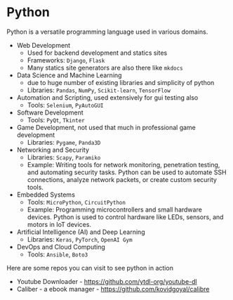# Python

Python is a versatile programming language used in various domains.

- Web Development
    - Used for backend development and statics sites
    - Frameworks: `Django`, `Flask`
    - Many statics site generators are also there like `mkdocs`
- Data Science and Machine Learning
    - due to huge number of existing libraries and simplicity of python
    - Libraries: `Pandas`, `NumPy`, `Scikit-learn`, `TensorFlow`
- Automation and Scripting, used extensively for gui testing also
    - Tools: `Selenium`, `PyAutoGUI`
- Software Development
    - Tools: `PyQt`, `Tkinter`
- Game Development, not used that much in professional game development
    - Libraries: `Pygame`, `Panda3D`
- Networking and Security
    - Libraries: `Scapy`, `Paramiko`
    - Example: Writing tools for network monitoring, penetration testing, and automating security tasks. Python can be used to automate SSH connections, analyze network packets, or create custom security tools.
- Embedded Systems
    - Tools: `MicroPython`, `CircuitPython`
    - Example: Programming microcontrollers and small hardware devices. Python is used to control hardware like LEDs, sensors, and motors in IoT devices.
- Artificial Intelligence (AI) and Deep Learning
    - Libraries: `Keras`, `PyTorch`, `OpenAI Gym`
-  DevOps and Cloud Computing
    - Tools: `Ansible`, `Boto3`

Here are some repos you can visit to see python in action

- Youtube Downloader - <https://github.com/ytdl-org/youtube-dl>
- Caliber - a ebook manager - <https://github.com/kovidgoyal/calibre>